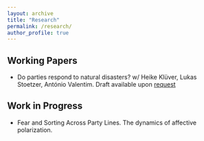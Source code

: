 ```yaml
---
layout: archive
title: "Research"
permalink: /research/
author_profile: true
---
```


## Working Papers
- Do parties respond to natural disasters? w/ Heike Klüver, Lukas Stoetzer, António Valentim. Draft available upon [request](mailto:tim.wappenhans@hu-berlin.de)

## Work in Progress
- Fear and Sorting Across Party Lines. The dynamics of affective polarization.
